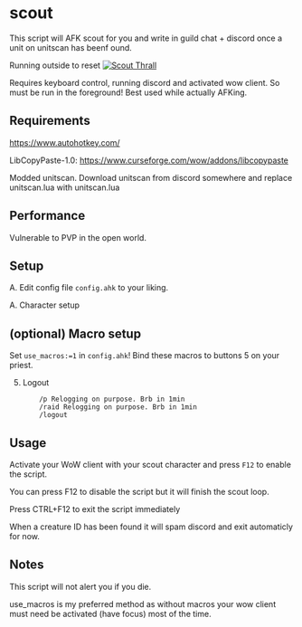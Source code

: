# scout
This script will AFK scout for you and write in guild chat + discord once a unit on unitscan has beenf ound.

Running outside to reset
[![Scout Thrall](http://img.youtube.com/vi/S86t6foMFnE/0.jpg)](http://www.youtube.com/watch?v=S86t6foMFnE "Scout Thrall")


Requires keyboard control, running discord and activated wow client. So must be run in the foreground! Best used while actually AFKing. 

## Requirements
https://www.autohotkey.com/

LibCopyPaste-1.0: https://www.curseforge.com/wow/addons/libcopypaste

Modded unitscan. Download unitscan from discord somewhere and replace unitscan.lua with unitscan.lua

## Performance
Vulnerable to PVP in the open world. 

## Setup
A. Edit config file `config.ahk` to your liking. 

A. Character setup

## (optional) Macro setup
Set `use_macros:=1` in `config.ahk`!
Bind these macros to buttons 5 on your priest.

5. Logout
	```
		/p Relogging on purpose. Brb in 1min
		/raid Relogging on purpose. Brb in 1min
		/logout
	```

## Usage
Activate your WoW client with your scout character and press `F12` to enable the script.

You can press F12 to disable the script but it will finish the scout loop. 

Press CTRL+F12 to exit the script immediately

When a creature ID has been found it will spam discord and exit automaticly for now.

## Notes
This script will not alert you if you die.

use_macros is my preferred method as without macros your wow client must need be activated (have focus) most of the time.
